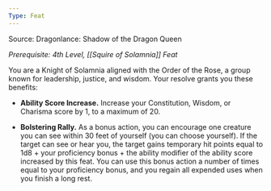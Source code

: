 ```yaml
---
Type: Feat
---
```

Source: Dragonlance: Shadow of the Dragon Queen

_Prerequisite: 4th Level, [[Squire of Solamnia]] Feat_

You are a Knight of Solamnia aligned with the Order of the Rose, a group known for leadership, justice, and wisdom. Your resolve grants you these benefits:

- **Ability Score Increase.** Increase your Constitution, Wisdom, or Charisma score by 1, to a maximum of 20.

- **Bolstering Rally.** As a bonus action, you can encourage one creature you can see within 30 feet of yourself (you can choose yourself). If the target can see or hear you, the target gains temporary hit points equal to 1d8 + your proficiency bonus + the ability modifier of the ability score increased by this feat. You can use this bonus action a number of times equal to your proficiency bonus, and you regain all expended uses when you finish a long rest.